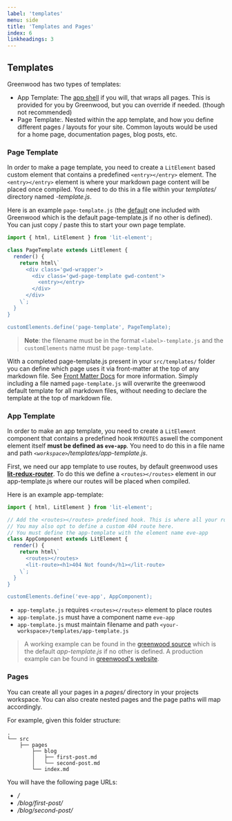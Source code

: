```yaml
---
label: 'templates'
menu: side
title: 'Templates and Pages'
index: 6
linkheadings: 3
---
```


## Templates
Greenwood has two types of templates:
- App Template: The [app shell](https://developers.google.com/web/fundamentals/architecture/app-shell) if you will, that wraps all pages.  This is provided for you by Greenwood, but you can override if needed. (though not recommended)
- Page Template:.  Nested within the app template, and how you define different pages / layouts for your site.  Common layouts would be used for a home page, documentation pages, blog posts, etc.


### Page Template
In order to make a page template, you need to create a `LitElement` based custom element that contains a predefined `<entry></entry>` element. The `<entry></entry>` element is where your markdown page content will be placed once compiled. You need to do this in a file within your _templates/_ directory named _<type>-template.js_.

Here is an example `page-template.js` (the [default](https://github.com/ProjectEvergreen/greenwood/blob/master/packages/cli/templates/page-template.js) one included with Greenwood which is the default page-template.js if no other is defined).  You can just copy / paste this to start your own page template.

```js
import { html, LitElement } from 'lit-element';

class PageTemplate extends LitElement {
  render() {
    return html\`
      <div class='gwd-wrapper'>
        <div class='gwd-page-template gwd-content'>
          <entry></entry>
        </div>
      </div>
    \`;
  }
}

customElements.define('page-template', PageTemplate);
```

> **Note**: the filename must be in the format `<label>-template.js` and the `customElements` name must be `page-template`.

With a completed page-template.js present in your `src/templates/` folder you can define which page uses it via front-matter at the top of any markdown file.  See [Front Matter Docs](/docs/front-matter#define-template) for more information.  Simply including a file named `page-template.js` will overwrite the greenwood default template for all markdown files, without needing to declare the template at the top of markdown file.

### App Template

In order to make an app template, you need to create a `LitElement` component that contains a predefined hook `MYROUTES` aswell the component element itself **must be defined as `eve-app`**.  You need to do this in a file name and path _`<workspace>`/templates/app-template.js_.

First, we need our app template to use routes, by default greenwood uses [**lit-redux-router**](https://github.com/fernandopasik/lit-redux-router). To do this we define a `<routes></routes>` element in our app-template.js where our routes will be placed when compiled.

Here is an example app-template:

```js
import { html, LitElement } from 'lit-element';

// Add the <routes></routes> predefined hook. This is where all your routes will be loaded.
// You may also opt to define a custom 404 route here.
// You must define the app-template with the element name eve-app
class AppComponent extends LitElement {
  render() {
    return html\`
      <routes></routes>
      <lit-route><h1>404 Not found</h1></lit-route>
    \`;
  }
}

customElements.define('eve-app', AppComponent);
```

* `app-template.js` requires `<routes></routes>` element to place routes
* `app-template.js` must have a component name `eve-app`
* `app-template.js` must maintain filename and path `<your-workspace>/templates/app-template.js`

> A working example can be found in the [greenwood source](https://github.com/ProjectEvergreen/greenwood/blob/master/packages/cli/templates/app-template.js) which is the default _app-template.js_ if no other is defined. A production example can be found in [greenwood's website](https://github.com/ProjectEvergreen/greenwood/blob/master/www/templates/app-template.js).


### Pages
You can create all your pages in a _pages/_ directory in your projects workspace.  You can also create nested pages and the page paths will map accordingly.

For example, given this folder structure:
```shell
.
└── src
    ├── pages
        ├── blog
        │   ├── first-post.md
        │   └── second-post.md
        └── index.md

```

You will have the following page URLs:
- _/_
- _/blog/first-post/_
- _/blog/second-post/_